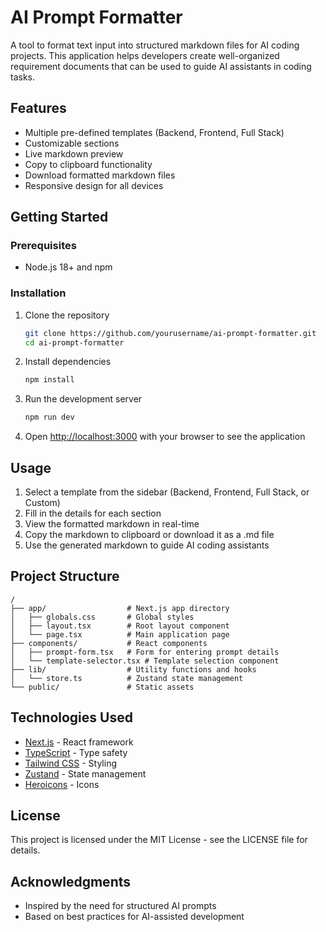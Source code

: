 # AI Prompt Formatter

A tool to format text input into structured markdown files for AI coding projects. This application helps developers create well-organized requirement documents that can be used to guide AI assistants in coding tasks.

## Features

- Multiple pre-defined templates (Backend, Frontend, Full Stack)
- Customizable sections
- Live markdown preview
- Copy to clipboard functionality
- Download formatted markdown files
- Responsive design for all devices

## Getting Started

### Prerequisites

- Node.js 18+ and npm

### Installation

1. Clone the repository
   ```bash
   git clone https://github.com/yourusername/ai-prompt-formatter.git
   cd ai-prompt-formatter
   ```

2. Install dependencies
   ```bash
   npm install
   ```

3. Run the development server
   ```bash
   npm run dev
   ```

4. Open [http://localhost:3000](http://localhost:3000) with your browser to see the application

## Usage

1. Select a template from the sidebar (Backend, Frontend, Full Stack, or Custom)
2. Fill in the details for each section
3. View the formatted markdown in real-time
4. Copy the markdown to clipboard or download it as a .md file
5. Use the generated markdown to guide AI coding assistants

## Project Structure

```
/
├── app/                  # Next.js app directory
│   ├── globals.css       # Global styles
│   ├── layout.tsx        # Root layout component
│   └── page.tsx          # Main application page
├── components/           # React components
│   ├── prompt-form.tsx   # Form for entering prompt details
│   └── template-selector.tsx # Template selection component
├── lib/                  # Utility functions and hooks
│   └── store.ts          # Zustand state management
└── public/               # Static assets
```

## Technologies Used

- [Next.js](https://nextjs.org/) - React framework
- [TypeScript](https://www.typescriptlang.org/) - Type safety
- [Tailwind CSS](https://tailwindcss.com/) - Styling
- [Zustand](https://github.com/pmndrs/zustand) - State management
- [Heroicons](https://heroicons.com/) - Icons

## License

This project is licensed under the MIT License - see the LICENSE file for details.

## Acknowledgments

- Inspired by the need for structured AI prompts
- Based on best practices for AI-assisted development
